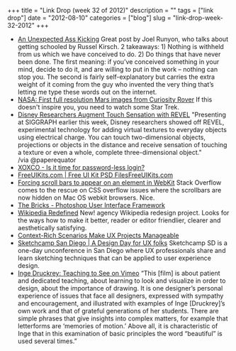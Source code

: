 +++
title = "Link Drop (week 32 of 2012)"
description = ""
tags = ["link drop"]
date = "2012-08-10"
categories = ["blog"]
slug = "link-drop-week-32-2012"
+++



  <ul class="ld">
<li><a href="http://joelrunyon.com/two3/an-unexpected-ass-kicking" class="ttl">An Unexpected Ass Kicking</a> Great post by Joel Runyon, who talks about getting schooled by Russel Kirsch. 2 takeaways: 1) Nothing is withheld from us which we have conceived to do. 2) Do things that have never been done. The first meaning: if you’ve conceived something in your mind, decide to do it, and are willing to put in the work – nothing can stop you. The second is fairly self-explanatory but carries the extra weight of it coming from the guy who invented the very thing that’s letting me type these words out on the internet.</li>
<li><a href="http://www.nasa.gov/mission_pages/msl/multimedia/pia16013.html" class="ttl">NASA: First full resolution Mars images from Curiosity Rover</a> If this doesn't inspire you, you need to watch some Star Trek.</li>
<li><a href="http://www.creativeapplications.net/news/disney-researchers-augment-touch-sensation-with-revel/" class="ttl">Disney Researchers Augment Touch Sensation with REVEL</a> "Presenting at SIGGRAPH earlier this week, Disney researchers showed off REVEL, experimental technology for adding virtual textures to everyday objects using electrical charge. You can touch two-dimensional objects, projections or objects in the distance and receive sensation of touching a texture or even a whole, complete three-dimensional object."<br />
/via @paperequator</li>
<li><a href="http://notes.xoxco.com/post/27999787765/is-it-time-for-password-less-login" class="ttl">XOXCO - Is it time for password-less login?</a> </li>
<li><a href="http://freeuikits.com/" class="ttl">FreeUIKits.com | Free UI Kit PSD FilesFreeUIKits.com</a> </li>
<li><a href="http://stackoverflow.com/questions/7855590/how-can-i-force-scroll-bars-to-appear-on-an-element-in-webkit" class="ttl">Forcing scroll bars to appear on an element in WebKit</a> Stack Overflow comes to the rescue on CSS overflow issues where the scrollbars are now hidden on Mac OS webkit browsers. Nice.</li>
<li><a href="http://designmodo.com/the-bricks/" class="ttl">The Bricks - Photoshop User Interface Framework</a> </li>
<li><a href="http://www.wikipediaredefined.com/" class="ttl">Wikipedia Redefined</a> New! agency Wikipedia redesign project. Looks for the ways how to make it better, reader or editor friendlier, clearer and aesthetically satisfying.</li>
<li><a href="http://www.uie.com/articles/ux_projects_scenarios/" class="ttl">Context-Rich Scenarios Make UX Projects Manageable</a> </li>
<li><a href="http://www.sketchcampsd.com/" class="ttl">Sketchcamp San Diego | A Design Day for UX folks</a> Sketchcamp SD is a one-day unconference in San Diego where UX professionals share and learn sketching techniques that can be applied to user experience design.</li>
<li><a href="https://vimeo.com/45232468" class="ttl">Inge Druckrey: Teaching to See on Vimeo</a> “This [film] is about patient and dedicated teaching, about learning to look and visualize in order to design, about the importance of drawing. It is one designer’s personal experience of issues that face all designers, expressed with sympathy and encouragement, and illustrated with examples of Inge [Druckrey]’s own work and that of grateful generations of her students. There are simple phrases that give insights into complex matters, for example that letterforms are ‘memories of motion.’ Above all, it is characteristic of Inge that in this examination of basic principles the word “beautiful” is used several times.”</li>
</ul>
    
  
